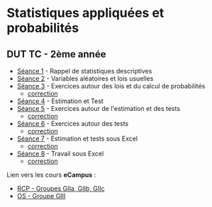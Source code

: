 # Statistiques appliquées et probabilités

## DUT TC - 2ème année

- [Séance 1](StatsProbas_TC2A_TD1.pdf) - Rappel de statistiques descriptives
- [Séance 2](StatsProbas_TC2A_TD2.pdf) - Variables aléatoires et lois usuelles
- [Séance 3](StatsProbas_TC2A_TD3.html) - Exercices autour des lois et du calcul de probabilités
    - [correction](StatsProbas_TC2A_TD3-correction.html)
- [Séance 4](StatsProbas_TC2A_TD4.pdf) - Estimation et Test
- [Séance 5](StatsProbas_TC2A_TD5.html) - Exercices autour de l'estimation et des tests
    - [correction](StatsProbas_TC2A_TD5-correction.html)
- [Séance 6](StatsProbas_TC2A_TD6.html) - Exercices autour des tests
    - [correction](StatsProbas_TC2A_TD6-correction.html)
- [Séance 7](StatsProbas_TC2A_TP1.html) - Estimation et tests sous Excel
    - [correction](StatsProbas_TC2A_TP1-correction.html)
- [Séance 8](StatsProbas_TC2A_TP2.html) - Travail sous Excel
    - [correction](StatsProbas_TC2A_TP2-correction.html)


Lien vers les cours **eCampus** :

- [RCP - Groupes GIIa, GIIb, GIIc](https://ecampus.unicaen.fr/course/view.php?id=22901)
- [OS - Groupe GIII](https://ecampus.unicaen.fr/course/view.php?id=22902)